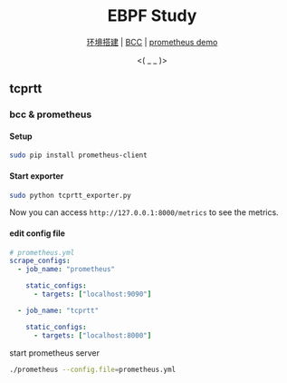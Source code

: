 <div align="center">

<h1>EBPF Study</h1>

[环境搭建](./SETUP.md) | [BCC](./bcc) | [prometheus demo](./prometheus)

<( \_ \_ )>

</div>

## tcprtt

### bcc & prometheus

#### Setup

```sh
sudo pip install prometheus-client
```

#### Start exporter

```sh
sudo python tcprtt_exporter.py
```

Now you can access `http://127.0.0.1:8000/metrics` to see the metrics.

#### edit config file

```yml
# prometheus.yml
scrape_configs:
  - job_name: "prometheus"

    static_configs:
      - targets: ["localhost:9090"]

  - job_name: "tcprtt"

    static_configs:
      - targets: ["localhost:8000"]
```

start prometheus server

```sh
./prometheus --config.file=prometheus.yml
```
